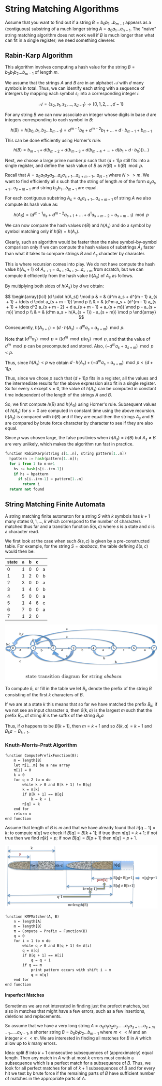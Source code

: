 # String Matching Algorithms

Assume that you want to find out if a string $B = b_0 b_1 \dots b_{m - 1}$ appears as a (contiguous) substring of a much longer string $A = a_0 a_1 \dots a_{n - 1}$. The "naive" string matching algorithm does not work well if $B$ is much longer than what can fit in a single register; we need something cleverer.

## Rabin-Karp Algorithm

This algorithm involves computing a hash value for the string $B = b_0b_1b_2...b_{m-1}$ of length $m$.

We assume that the strings $A$ and $B$ are in an alphabet $\mathcal{A}$ with $d$ many symbols in total. Thus, we can identify each string with a sequence of intergers by mapping each symbol $s_i$ into a corresponding integer $i$:

$$
\mathcal{A} = \{ s_0, s_1, s_2, \dots, s_{d - 1} \} \rightarrow \{ 0, 1, 2, \dots, d - 1 \}
$$

For any string $B$ we can now associate an integer whose digits in base $d$ are integers corresponding to each symbol in $B$:

$$
h(B) = h(b_0, b_1, b_2 \dots b_{m-1}) = d^{m - 1} b_0 + d^{m - 2} b_1 + \dots + d \cdot b_{m - 1} + b_{m - 1}
$$

This can be done efficiently using Horner's rule:

$$
h(B) = b_{m - 1} + d(b_{m - 2} + d(b_{m - 3} + d(b_{m - 4} + \dots + d(b_1 + d \cdot b_0))) \dots )
$$

Next, we choose a large prime number $p$ such that $(d + 1)p$ still fits into a single register, and define the hash value of $B$ as $H(B) = h(B) \mod p$.

Recall that $A = a_0 a_1 a_2 a_3 \dots a_s a_{s + 1} \dots a_{s + m - 1} \dots a_{N - 1}$ where $N >> m$. We want to find efficiently all $s$ such that the string of length $m$ of the form $a_s a_{s + 1} \dots a_{s + m - 1}$ and string $b_0 b_1 \dots b_{m - 1}$ are equal.

For each contiguous substring $A_s = a_s a_{s + 1} \dots a_{s + m - 1}$ of string $A$ we also compute its hash value as:

$$
h(A_S) = (d^{m - 1} a_s + d^{m - 2} a_{s + 1} + \dots + d^1 a_{s + m - 2} + a_{s + m - 1}) \mod p
$$

We can now compare the hash values $h(B)$ and $h(A_s)$ and do a symbol by symbol matching only if $h(B) = h(A_s)$.

Clearly, such an algorithm would be faster than the naive symbol-by-symbol comparison only if we can compute the hash values of substrings $A_s$ faster than what it takes to compare strings $B$ and $A_s$ character by character.

This is where recursion comes into play. We do not have compute the hash value $h(A_s + 1)$ of $A_{s + 1} = a_{s + 1} a_{s + 2} \dots a_{s + m}$ from scratch, but we can compute it efficiently from the hash value $h(A_s)$ of $A_s$ as follows.

By multiplying both sides of $h(A_s)$ by $d$ we obtain:

$$
\begin{array}{lcl}
  (d \cdot h(A_s)) \mod p & = & (d^m a_s + d^{m - 1} a_{s + 1} + \dots d \cdot a_{s + m - 1}) \mod p \\
  & = & (d^m a_s + (d^{m - 1} a_{s + 1} + \dots d^2 a_{s + m - 2} + d a_{s + m - 1} + a_{s + m}) \mod p - a_{s + m}) \mod p \\
  & = & (d^m a_s + h(A_{s + 1}) - a_{s + m}) \mod p
\end{array}
$$

Consequently, $h(A_{s + 1}) = (d \cdot h(A_s) - d^m a_s + a_{s + m}) \mod p$.

Note that $(d^m a_s) \mod p = ((d^m \mod p) a_s) \mod p$, and that the value of $d^m \mod p$ can be precomputed and stored. Also, $(-d^m a_s + a_{s + m}) \mod p < p$.

Thus, since $h(A_s) < p$ we obtain $d \cdot h(A_s) + (-d^m a_s + a_{s + m}) \mod p < (d + 1)p$.

Thus, since we chose $p$ such that $(d + 1)p$ fits in a register, all the values and the intermediate results for the above expression also fit in a single register. So for every $s$ except $s = 0$, the value of $h(A_s)$ can be computed in constant time independent of the length of the strings $A$ and $B$.

So, we first compute $h(B)$ and $h(A_0)$ using Horner's rule. Subsequent values of $h(A_s)$ for $s > 0$ are computed in constant time using the above recursion. $h(A_s)$ is compared with $h(B)$ and if they are equal then the strings $A_s$ and $B$ are compared by brute force character by character to see if they are also equal.

Since $p$ was chosen large, the false positivies when $h(A_s) = h(B)$ but $A_s \ne B$ are very unlikely, which makes the algorithm run fast in practice.

```python
function RabinKarp(string s[1..n], string pattern[1..m])
  hpattern := hash(pattern[1..m]);
  for i from 1 to n-m+1
    hs := hash(s[i..i+m-1])
    if hs = hpattern
      if s[i..i+m-1] = pattern[1..m]
        return i
  return not found
```

## String Matching Finite Automata

A string matching finite automaton for a string $S$ with $k$ symbols has $k + 1$ many states $0, 1, \dots, k$ which correspond to the number of characters matched thus far and a transition function $\delta(s, c)$ where $s$ is a state and $c$ is a character read.

We first look at the case when such $\delta(s, c)$ is given by a pre-constructed table. For example, for the string $S = ababaca$, the table defining $\delta(s, c)$ would then be:

| state | a | b | c |   |
| ----- | - | - | - | - |
| 0     | 1 | 0 | 0 | a |
| 1     | 1 | 2 | 0 | b |
| 2     | 3 | 0 | 0 | a |
| 3     | 1 | 4 | 0 | b |
| 4     | 5 | 0 | 0 | a |
| 5     | 1 | 4 | 6 | c |
| 6     | 7 | 0 | 0 | a |
| 7     | 1 | 2 | 0 |   |

![image-20210822230600378](images/image-20210822230600378.png)

To compute $\delta$, or fill in the table we let $B_k$ denote the prefix of the string $B$ consisting of the first $k$ characters of $B$.

If we are at a state $k$ this means that so far we have matched the prefix $B_k$; if we not see an input character $a$, then $\delta(k, a)$ is the largest $m$ such that the prefix $B_m$ of string $B$ is the suffix of the string $B_k a$

Thus, if $a$ happens to be $B[k + 1]$, then $m = k + 1$ and so $\delta(k, a) = k + 1$ and $B_k a = B_{k + 1}$.

###  Knuth-Morris-Pratt Algorithm

```
function ComputePrefixFunction(B):
	m ← length[B]
	let π[1..m] be a new array
	π[1] = 0
	k = 0
	for q = 2 to m do
		while k > 0 and B[k + 1] != B[q]
		k = π[k]
        if B[k + 1] == B[q]
        	k = k + 1
        π[q] = k
	end for
	return π
end function
```

Assume that length of $B$ is $m$ and that we have already found that $π[q − 1] = k$; to compute $π[q]$ we check if $B[q] = B[k + 1]$; if true then $π[q] = k + 1$; if not true then we find $π[k] = p$; if now $B[q] = B[p + 1]$ then $π[q] = p + 1$.

![image-20210822232054598](images/image-20210822232054598.png)

```
function KMPMatcher(A, B)
	n ← length[A]
	m ← length[B]
	π = Compute − Prefix − Function(B)
	q = 0
	for i = 1 to n do
		while q > 0 and B[q + 1] 6= A[i]
		q = π[q]
		if B[q + 1] == A[i]
			q = q + 1
        if q == m
        	print pattern occurs with shift i − m
        	q = π[q]
    end for
end function
```

#### Imperfect Matches

Sometimes we are not interested in finding just the prefect matches, but also in matches that might have a few errors, such as a few insertions, deletions and replacements.

So assume that we have a very long string $A = a_0a_1a_2a_3 . . . . . . a_sa_{s+1} . . . a_{s+m−1} . . . . . . a_{N−1}$, a shorter string $B = b_0b_1b_2 . . . b_{m−1}$ where $m << N$ and an integer $k << m$. We are interested in finding all matches for $B$ in $A$ which allow up to $k$ many errors. 

Idea: split $B$ into $k + 1$ consecutive subsequences of (approximately) equal length. Then any match in $A$ with at most $k$ errors must contain a subsequence which is a perfect match for a subsequence of $B$. Thus, we look for all perfect matches for all of $k + 1$ subsequences of $B$ and for every hit we test by brute force if the remaining parts of $B$ have sufficient number of matches in the appropriate parts of $A$.


